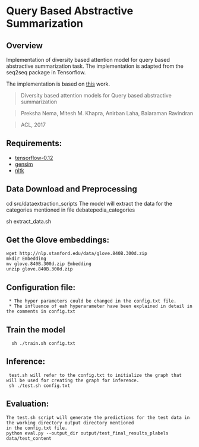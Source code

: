 # Query Based Abstractive Summarization
## Overview 
Implementation of diversity based attention model for query based abstractive summarization task. The implementation is adapted from the seq2seq package in Tensorflow.

The implementation is based on [this](https://arxiv.org/abs/1704.08300) work.
> Diversity based attention models for Query based abstractive summarization

> Preksha Nema, Mitesh M. Khapra, Anirban Laha, Balaraman Ravindran

> ACL, 2017

## Requirements:
* [tensorflow-0.12](https://www.tensorflow.org/versions/r0.12/get_started/os_setup)
* [gensim](https://pypi.python.org/pypi/gensim)
* [nltk](http://www.nltk.org/install.html)

## Data Download and Preprocessing
cd src/dataextraction_scripts
The model will extract the data for the categories mentioned in file debatepedia_categories

sh extract_data.sh

## Get the Glove embeddings:
    wget http://nlp.stanford.edu/data/glove.840B.300d.zip
    mkdir Embedding
    mv glove.840B.300d.zip Embedding
    unzip glove.840B.300d.zip
 
 ## Configuration file:
     * The hyper parameters could be changed in the config.txt file.
     * The influence of eah hyperarameter have been explained in detail in the comments in config.txt
 ## Train the model
      sh ./train.sh config.txt
      
 ## Inference:
     test.sh will refer to the config.txt to initialize the graph that will be used for creating the graph for inference.
     sh ./test.sh config.txt

## Evaluation:
    The test.sh script will generate the predictions for the test data in the working directory output directory mentioned
    in the config.txt file.
    python eval.py --output_dir output/test_final_results_plabels data/test_content
